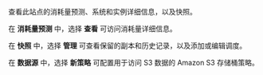 查看此站点的消耗量预测、系统和实例详细信息，以及快照。

在 **消耗量预测** 中，选择 **查看** 可访问消耗量详细信息。

在 **快照** 中，选择 **管理** 可查看保留的副本和历史记录，以及添加或编辑调度。

在 **数据源** 中，选择 **新策略** 可配置用于访问 S3 数据的 Amazon S3 存储桶策略。
